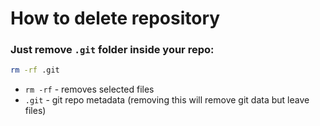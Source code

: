 # How to delete repository

### Just remove `.git` folder inside your repo:

```bash
rm -rf .git
```

- `rm -rf` - removes selected files
- `.git` - git repo metadata (removing this will remove git data but leave files)


